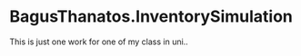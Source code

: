 BagusThanatos.InventorySimulation
=================================

This is just one work for one of my class in uni..
